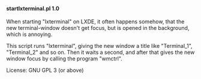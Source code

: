 #### startlxterminal.pl 1.0

When starting "lxterminal" on LXDE, it often happens somehow, that the new terminal-window doesn't get focus, but is opened in the background, which is annoying.

This script runs "lxterminal", giving the new window a title like "Terminal_1", "Terminal_2" and so on. Then it waits a second, and after that gives the new window focus by calling the program "wmctrl".

License: GNU GPL 3 (or above)
